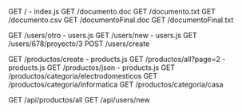 GET / - index.js
GET /documento.doc
GET /documento.txt
GET /documento.csv
GET /documentoFinal.doc
GET /documentoFinal.txt

GET /users/otro - users.js
GET /users/new - users.js
GET /users/678/proyecto/3
POST /users/create

GET /productos/create - products.js
GET /productos/all?page=2 - products.js
GET /productos/json - products.js
GET /productos/categoria/electrodomesticos
GET /productos/categoria/informatica
GET /productos/categoria/casa

GET /api/productos/all
GET /api/users/new
